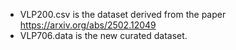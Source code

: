 - VLP200.csv is the dataset derived from the paper https://arxiv.org/abs/2502.12049
- VLP706.data is the new curated dataset.
